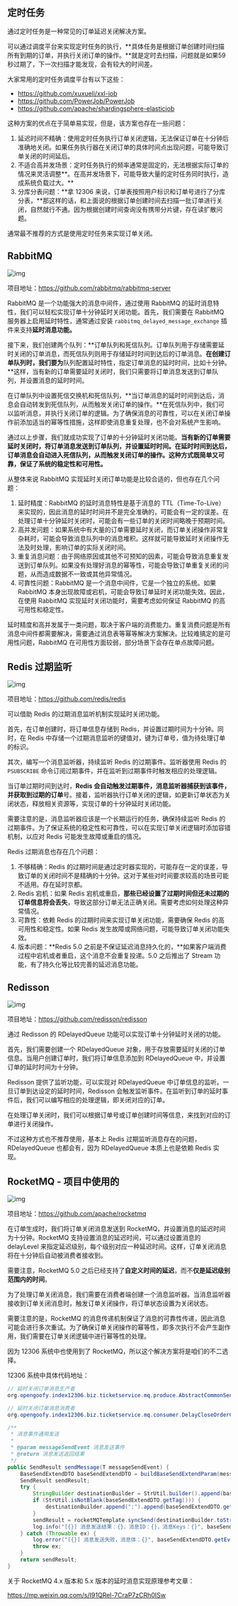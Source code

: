 ## 定时任务

通过定时任务是一种常见的订单延迟关闭解决方案。

可以通过调度平台来实现定时任务的执行，**具体任务是根据订单创建时间扫描所有到期的订单，并执行关闭订单的操作。**就是定时去扫描，问题就是如果59秒过期了，下一次扫描才能发现，会有较大的时间差。

大家常用的定时任务调度平台有以下这些：

- https://github.com/xuxueli/xxl-job
- https://github.com/PowerJob/PowerJob
- https://github.com/apache/shardingsphere-elasticjob

这种方案的优点在于简单易实现，但是，该方案也存在一些问题：

1. 延迟时间不精确：使用定时任务执行订单关闭逻辑，无法保证订单在十分钟后准确地关闭。如果任务执行器在关闭订单的具体时间点出现问题，可能导致订单关闭的时间延后。
2. 不适合高并发场景：定时任务执行的频率通常是固定的，无法根据实际订单的情况来灵活调整**。在高并发场景下，可能导致大量的定时任务同时执行，造成系统负载过大。**
3. 分库分表问题：**拿 12306 来说，订单表按照用户标识和订单号进行了分库分表，**那这样的话，和上面说的根据订单创建时间去扫描一批订单进行关闭，自然就行不通。因为根据创建时间查询没有携带分片键，存在读扩散问题。

通常最不推荐的方式是使用定时任务来实现订单关闭。

## RabbitMQ

![img](./assets/延迟关闭订单/1691251493023-9e935d6a-087c-424f-a379-e9994b4f4dda.png)

项目地址：https://github.com/rabbitmq/rabbitmq-server

RabbitMQ 是一个功能强大的消息中间件，通过使用 RabbitMQ 的延时消息特性，我们可以轻松实现订单十分钟延时关闭功能。首先，我们需要在 RabbitMQ 服务器上启用延时特性，通常通过安装 `rabbitmq_delayed_message_exchange` 插件来支持**延时消息功能。**

接下来，我们创建两个队列：**订单队列和死信队列。订单队列用于存储需要延时关闭的订单消息，而死信队列则用于存储延时时间到达后的订单消息。**在创建订单队列时，我们要为**队列配置延时特性，指定订单消息的延时时间，比如十分钟。**这样，当有新的订单需要延时关闭时，我们只需要将订单消息发送到订单队列，并设置消息的延时时间。

在订单队列中设置死信交换机和死信队列，**当订单消息的延时时间到达后，消息会自动转发到死信队列，从而触发关闭订单的操作。**在死信队列中，我们可以监听消息，并执行关闭订单的逻辑。为了确保消息的可靠性，可以在关闭订单操作前添加适当的幂等性措施，这样即使消息重复处理，也不会对系统产生影响。

通过以上步骤，我们就成功实现了订单的十分钟延时关闭功能。**当有新的订单需要延时关闭时，将订单消息发送到订单队列，并设置延时时间。在延时时间到达后，订单消息会自动进入死信队列，从而触发关闭订单的操作。这种方式既简单又可靠，保证了系统的稳定性和可用性。**

从整体来说 RabbitMQ 实现延时关闭订单功能是比较合适的，但也存在几个问题：

1. 延时精度：RabbitMQ 的延时消息特性是基于消息的 TTL（Time-To-Live）来实现的，因此消息的延时时间并不是完全准确的，可能会有一定的误差。在处理订单十分钟延时关闭时，可能会有一些订单的关闭时间略晚于预期时间。
2. 高并发问题：如果系统中有大量的订单需要延时关闭，而订单关闭操作非常复杂耗时，可能会导致消息队列中的消息堆积。这样就可能导致延时关闭操作无法及时处理，影响订单的实际关闭时间。
3. 重复消息问题：由于网络原因或其他不可预知的因素，可能会导致消息重复发送到订单队列。如果没有处理好消息的幂等性，可能会导致订单重复关闭的问题，从而造成数据不一致或其他异常情况。
4. 可靠性问题：RabbitMQ 是一个消息中间件，它是一个独立的系统。如果 RabbitMQ 本身出现故障或宕机，可能会导致订单延时关闭功能失效。因此，在使用 RabbitMQ 实现延时关闭功能时，需要考虑如何保证 RabbitMQ 的高可用性和稳定性。

延时精度和高并发属于一类问题，取决于客户端的消费能力。重复消费问题是所有消息中间件都需要解决，需要通过消息表等幂等解决方案解决。比较难搞定的是可用性问题，RabbitMQ 在可用性方面较弱，部分场景下会存在单点故障问题。

## Redis 过期监听

![img](./assets/延迟关闭订单/1691251614279-40f2a8a1-38ac-4b6a-b340-39b7e53ae683.png)

项目地址：https://github.com/redis/redis

可以借助 Redis 的过期消息监听机制实现延时关闭功能。

首先，在订单创建时，将订单信息存储到 Redis，并设置过期时间为十分钟。同时，在 Redis 中存储一个过期消息监听的键值对，键为订单号，值为待处理订单的标识。

其次，编写一个消息监听器，持续监听 Redis 的过期事件。监听器使用 Redis 的 `PSUBSCRIBE` 命令订阅过期事件，并在监听到过期事件时触发相应的处理逻辑。

当订单过期时间到达时，**Redis 会自动触发过期事件，消息监听器捕获到该事件，并获取到过期的订单**号。接着，监听器执行订单关闭的逻辑，如更新订单状态为关闭状态，释放相关资源等，实现订单的十分钟延时关闭功能。

需要注意的是，消息监听器应该是一个长期运行的任务，确保持续监听 Redis 的过期事件。为了保证系统的稳定性和可靠性，可以在实现订单关闭逻辑时添加容错机制，以应对 Redis 可能发生故障或重启的情况。

Redis 过期消息也存在几个问题：

1. 不够精确：Redis 的过期时间是通过定时器实现的，可能存在一定的误差，导致订单的关闭时间不是精确的十分钟。这对于某些对时间要求较高的场景可能不适用。存在延时京都。
2. Redis 宕机：如果 Redis 宕机或重启，**那些已经设置了过期时间但还未过期的订单信息将会丢失**，导致这部分订单无法正确关闭。需要考虑如何处理这种异常情况。
3. 可靠性：依赖 Redis 的过期时间来实现订单关闭功能，需要确保 Redis 的高可用性和稳定性。如果 Redis 发生故障或网络问题，可能导致订单关闭功能失效。
4. 版本问题：**Redis 5.0 之前是不保证延迟消息持久化的，**如果客户端消费过程中宕机或者重启，这个消息不会重复投递。5.0 之后推出了 Stream 功能，有了持久化等比较完善的延迟消息功能。

## Redisson

![img](./assets/延迟关闭订单/1691251642920-1ce2cb2e-9076-4aff-a936-7a95342fa9f0.png)

项目地址：https://github.com/redisson/redisson

通过 Redisson 的 RDelayedQueue 功能可以实现订单十分钟延时关闭的功能。

首先，我们需要创建一个 RDelayedQueue 对象，用于存放需要延时关闭的订单信息。当用户创建订单时，我们将订单信息添加到 RDelayedQueue 中，并设置订单的延时时间为十分钟。

Redisson 提供了监听功能，可以实现对 RDelayedQueue 中订单信息的监听。一旦订单到达设定的延时时间，Redisson 会触发监听事件。在监听到订单的延时事件后，我们可以编写相应的处理逻辑，即关闭对应的订单。

在处理订单关闭时，我们可以根据订单号或订单创建时间等信息，来找到对应的订单进行关闭操作。

不过这种方式也不推荐使用，基本上 Redis 过期监听消息存在的问题，RDelayedQueue 也都会有，因为 RDelayedQueue 本质上也是依赖 Redis 实现。

## RocketMQ - 项目中使用的

![img](./assets/延迟关闭订单/1691251879853-6fe895ae-7912-4fdc-b765-4cc6933b0796.png)

项目地址：https://github.com/apache/rocketmq

在订单生成时，我们将订单关闭消息发送到 RocketMQ，并设置消息的延迟时间为十分钟。RocketMQ 支持设置消息的延迟时间，可以通过设置消息的 delayLevel 来指定延迟级别，每个级别对应一种延迟时间。这样，订单关闭消息将在十分钟后自动被消费者接收到。

需要注意，RocketMQ 5.0 之后已经支持了**自定义时间的延迟**，而不**仅是延迟级别范围内的时间**。

为了处理订单关闭消息，我们需要在消费者端创建一个消息监听器。当消息监听器接收到订单关闭消息时，触发订单关闭操作，将订单状态设置为关闭状态。

需要注意的是，RocketMQ 的消息传递机制保证了消息的可靠性传递，因此消息可能会进行多次重试。为了确保订单关闭操作的幂等性，即多次执行不会产生副作用，我们需要在订单关闭逻辑中进行幂等性的处理。

因为 12306 系统中也使用到了 RocketMQ，所以这个解决方案将是咱们的不二选择。

12306 系统中具体代码地址：

```java
// 延时关闭订单消息生产者
org.opengoofy.index12306.biz.ticketservice.mq.produce.AbstractCommonSendProduceTemplate#sendMessage

// 延时关闭订单消息消费者
org.opengoofy.index12306.biz.ticketservice.mq.consumer.DelayCloseOrderConsumer#onMessage
```

```java
/**
 * 消息事件通用发送
 *
 * @param messageSendEvent 消息发送事件
 * @return 消息发送返回结果
 */
public SendResult sendMessage(T messageSendEvent) {
    BaseSendExtendDTO baseSendExtendDTO = buildBaseSendExtendParam(messageSendEvent);
    SendResult sendResult;
    try {
        StringBuilder destinationBuilder = StrUtil.builder().append(baseSendExtendDTO.getTopic());
        if (StrUtil.isNotBlank(baseSendExtendDTO.getTag())) {
            destinationBuilder.append(":").append(baseSendExtendDTO.getTag());
        }
        sendResult = rocketMQTemplate.syncSend(destinationBuilder.toString(), buildMessage(messageSendEvent, baseSendExtendDTO), baseSendExtendDTO.getSentTimeout());
        log.info("[{}] 消息发送结果：{}，消息ID：{}，消息Keys：{}", baseSendExtendDTO.getEventName(), sendResult.getSendStatus(), sendResult.getMsgId(), baseSendExtendDTO.getKeys());
    } catch (Throwable ex) {
        log.error("[{}] 消息发送失败，消息体：{}", baseSendExtendDTO.getEventName(), JSON.toJSONString(messageSendEvent), ex);
        throw ex;
    }
    return sendResult;
}
```



关于 RocketMQ 4.x 版本和 5.x 版本的延时消息实现原理参考文章：

https://mp.weixin.qq.com/s/I91QRel-7CraP7zCRh0ISw